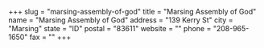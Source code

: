 +++
slug = "marsing-assembly-of-god"
title = "Marsing Assembly of God"
name = "Marsing Assembly of God"
address = "139 Kerry St"
city = "Marsing"
state = "ID"
postal = "83611"
website = ""
phone = "208-965-1650"
fax = ""
+++
